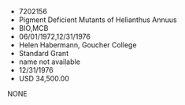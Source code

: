 * 7202156
* Pigment Deficient Mutants of Helianthus Annuus
* BIO,MCB
* 06/01/1972,12/31/1976
* Helen Habermann, Goucher College
* Standard Grant
*   name not available
* 12/31/1976
* USD 34,500.00

NONE